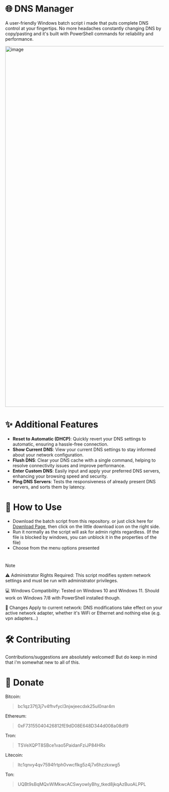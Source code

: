 # 🌐 DNS Manager
A user-friendly Windows batch script i made that puts complete DNS control at your fingertips. No more headaches constantly changing DNS by copy/pasting and it's built with PowerShell commands for reliability and performance.

<img width="2042" height="1148" alt="image" src="https://github.com/user-attachments/assets/71ab1a7f-7bf5-4765-9ca4-17c7da20a3f6" />


# ✨ Additional Features
- **Reset to Automatic (DHCP)**: Quickly revert your DNS settings to automatic, ensuring a hassle-free connection.
- **Show Current DNS**: View your current DNS settings to stay informed about your network configuration.
- **Flush DNS**: Clear your DNS cache with a single command, helping to resolve connectivity issues and improve performance.
- **Enter Custom DNS**: Easily input and apply your preferred DNS servers, enhancing your browsing speed and security.
- **Ping DNS Servers**: Tests the responsiveness of already present DNS servers, and sorts them by latency.


# 📖 How to Use
- Download the batch script from this repository. or just click here for [Download Page](https://github.com/Parhamray/dns-manager/blob/main/Dns%20Manager.bat), then click on the little download icon on the right side.
- Run it normally as the script will ask for admin rights regardless. (If the file is blocked by windows, you can unblock it in the properties of the file)
- Choose from the menu options presented

#
> [!Note]
>⚠️ Administrator Rights Required: This script modifies system network settings and must be run with administrator privileges.
> 
> 💻 Windows Compatibility: Tested on Windows 10 and Windows 11. Should work on Windows 7/8 with PowerShell installed though.
> 
> 🔄 Changes Apply to current network: DNS modifications take effect on your active network adapter, whether it's WiFi or Ethernet and nothing else (e.g. vpn adapters...)

# 🛠️ Contributing
Contributions/suggestions are absolutely welcomed! But do keep in mind that i'm somewhat new to all of this.

# 💖 Donate
Bitcoin:
>bc1qz37fj3j7v4fhvfycl3njwjeecdxk25ul0nar4m

Ethereum:
>0xF73155040426812fE9dD08E648D344d008a08df9

Tron:
>TSVeXQPT8SBce1vao5PaidanFziJP84HRx

Litecoin:
>ltc1qnvy4qv7594frtph0vwcflkg5z4j7x6hzzkxwg5

Ton:
>UQBt9sBqMQxWlMkwcACSwyowIyBhy_tked8jkqAzBuoALPPL
